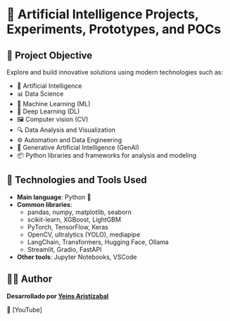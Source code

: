 # 🧠 Artificial Intelligence Projects, Experiments, Prototypes, and POCs

## 🎯 Project Objective

Explore and build innovative solutions using modern technologies such as:

- 🤖 Artificial Intelligence
- 📊 Data Science
- 🧮 Machine Learning (ML)
- 🧠 Deep Learning (DL)
- 🖼️ Computer vision (CV)
- 🔍 Data Analysis and Visualization
- ⚙️ Automation and Data Engineering
- 🤯 Generative Artificial Intelligence (GenAI)
- 📦 Python libraries and frameworks for analysis and modeling


## 📌 Technologies and Tools Used

- **Main language**: Python 🐍
- **Common libraries**:
  - pandas, numpy, matplotlib, seaborn
  - scikit-learn, XGBoost, LightGBM
  - PyTorch, TensorFlow, Keras
  - OpenCV, ultralytics (YOLO), mediapipe
  - LangChain, Transformers, Hugging Face, Ollama
  - Streamlit, Gradio, FastAPI
- **Other tools**: Jupyter Notebooks, VSCode

## 🧑‍💻 Author

**Desarrollado por [Yeins Aristizabal](https://www.linkedin.com/in/yeins-aristizabal/)**

🔗 [YouTube]
